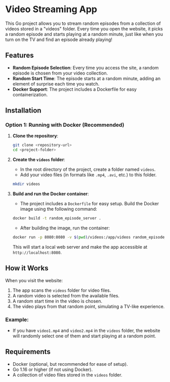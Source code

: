 # Video Streaming App

This Go project allows you to stream random episodes from a collection of videos stored in a "videos" folder. Every time you open the website, it picks a random episode and starts playing at a random minute, just like when you turn on the TV and find an episode already playing!

## Features
- **Random Episode Selection**: Every time you access the site, a random episode is chosen from your video collection.
- **Random Start Time**: The episode starts at a random minute, adding an element of surprise each time you watch.
- **Docker Support**: The project includes a Dockerfile for easy containerization.

## Installation

### Option 1: Running with Docker (Recommended)

1. **Clone the repository**:

   ```bash
   git clone <repository-url>
   cd <project-folder>
   ```

2. **Create the `videos` folder**:
   - In the root directory of the project, create a folder named `videos`.
   - Add your video files (in formats like `.mp4`, `.avi`, etc.) to this folder.

   ```bash
   mkdir videos
   ```

3. **Build and run the Docker container**:
   - The project includes a `Dockerfile` for easy setup. Build the Docker image using the following command:

   ```bash
   docker build -t random_episode_server .
   ```

   - After building the image, run the container:

   ```bash
   docker run -p 8080:8080 -v $(pwd)/videos:/app/videos random_episode_server
   ```

   This will start a local web server and make the app accessible at `http://localhost:8080`.


## How it Works

When you visit the website:
1. The app scans the `videos` folder for video files.
2. A random video is selected from the available files.
3. A random start time in the video is chosen.
4. The video plays from that random point, simulating a TV-like experience.

### Example:

- If you have `video1.mp4` and `video2.mp4` in the `videos` folder, the website will randomly select one of them and start playing at a random point.

## Requirements

- Docker (optional, but recommended for ease of setup).
- Go 1.16 or higher (if not using Docker).
- A collection of video files stored in the `videos` folder.